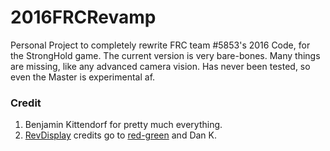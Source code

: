 # 2016FRCRevamp
Personal Project to completely rewrite FRC team #5853's 2016 Code, for the StrongHold game.
The current version is very bare-bones. Many things are missing, like any advanced camera vision.
Has never been tested, so even the Master is experimental af.

### Credit
1. Benjamin Kittendorf for pretty much everything.
2. [RevDisplay](../blob/master/src/org/usfirst/frc/team5853/robot/RevDisplay.java) credits go to [red-green](http://github.com/red-green) and Dan K.